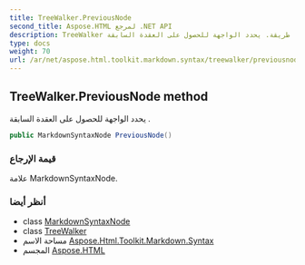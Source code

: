 ```yaml
---
title: TreeWalker.PreviousNode
second_title: Aspose.HTML لمرجع .NET API
description: TreeWalker طريقة. يحدد الواجهة للحصول على العقدة السابقة .
type: docs
weight: 70
url: /ar/net/aspose.html.toolkit.markdown.syntax/treewalker/previousnode/
---
```

## TreeWalker.PreviousNode method

يحدد الواجهة للحصول على العقدة السابقة .

```csharp
public MarkdownSyntaxNode PreviousNode()
```

### قيمة الإرجاع

علامة MarkdownSyntaxNode.

### أنظر أيضا

* class [MarkdownSyntaxNode](../../markdownsyntaxnode/)
* class [TreeWalker](../)
* مساحة الاسم [Aspose.Html.Toolkit.Markdown.Syntax](../../treewalker/)
* المجسم [Aspose.HTML](../../../)


